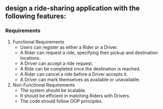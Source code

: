 ## design a ride-sharing application with the following features:

### Requirements
1. Functional Requirements
   -  Users can register as either a Rider or a Driver.
   -  A Rider can request a ride, specifying their pickup and destination locations.
   -  A Driver can accept a ride request.
   -  A Ride can be completed once the destination is reached.
   -  A Rider can cancel a ride before a Driver accepts it.
   -  A Driver can mark themselves as available or unavailable.
2. Non-Functional Requirements
   -  The system should be scalable.
   -  It should be efficient in matching Riders with Drivers.
   -  The code should follow OOP principles.
